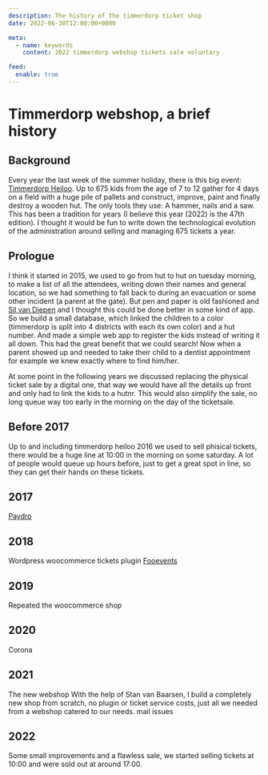 ```yaml
---
description: The history of the timmerdorp ticket shop
date: 2022-06-30T12:00:00+0000

meta:
  - name: keywords
    content: 2022 timmerdorp webshop tickets sale voluntary

feed:
  enable: true
---
```


# Timmerdorp webshop, a brief history

## Background
Every year the last week of the summer holiday, there is this big event: [Timmerdorp Heiloo](https://timmerdorp.com/). Up to 675 kids from the age of 7 to 12 gather for 4 days on a field with a huge pile of pallets and construct, improve, paint and finally destroy a wooden hut. The only tools they use: A hammer, nails and a saw. This has been a tradition for years (I believe this year (2022) is the 47th edition). I thought it would be fun to write down the technological evolution of the administration around selling and managing 675 tickets a year.

## Prologue
I think it started in 2015, we used to go from hut to hut on tuesday morning, to make a list of all the attendees, writing down their names and general location, so we had something to fall back to during an evacuation or some other incident (a parent at the gate).
But pen and paper is old fashioned and [Sil van Diepen](sil.mt) and I thought this could be done better in some kind of app. So we build a small database, which linked the children to a color (timmerdorp is split into 4 districts with each its own color) and a hut number. And made a simple web app to register the kids instead of writing it all down. This had the great benefit that we could search! Now when a parent showed up and needed to take their child to a dentist appointment for example we knew exactly where to find him/her.

At some point in the following years we discussed replacing the physical ticket sale by a digital one, that way we would have all the details up front and only had to link the kids to a hutnr. This would also simplify the sale, no long queue way too early in the morning on the day of the ticketsale.

## Before 2017
Up to and including timmerdorp heiloo 2016 we used to sell phisical tickets, there would be a huge line at 10:00 in the morning on some saturday. A lot of people would queue up hours before, just to get a great spot in line, so they can get their hands on these tickets.

## 2017
[Paydro](https://paydro.com/)

## 2018
Wordpress woocommerce tickets plugin
[Fooevents](https://www.fooevents.com/)

## 2019
Repeated the woocommerce shop

## 2020
Corona

## 2021
The new webshop
With the help of Stan van Baarsen, I build a completely new shop from scratch, no plugin or ticket service costs, just all we needed from a webshop catered to our needs.
mail issues

## 2022
Some small improvements and a flawless sale, we started selling tickets at 10:00 and were sold out at around 17:00.
